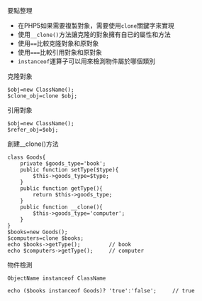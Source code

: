 要點整理
- 在PHP5如果需要複製對象，需要使用`clone`關鍵字來實現
- 使用`__clone()`方法讓克隆的對象擁有自已的屬性和方法
- 使用`==`比較克隆對象和原對象
- 使用`===`比較引用對象和原對象
- `instanceof`運算子可以用來檢測物件屬於哪個類別

克隆對象
```
$obj=new ClassName();
$clone_obj=clone $obj;
```

引用對象
```
$obj=new ClassName();
$refer_obj=$obj;
```

創建__clone()方法
```
class Goods{
	private $goods_type='book';
	public function setType($type){
		$this->goods_type=$type;
	}
	public function getType(){
		return $this->goods_type;
	}
	public function __clone(){
		$this->goods_type='computer';
	}
}
$books=new Goods();
$computers=clone $books;
echo $books->getType();			// book
echo $computers->getType();		// computer
```

物件檢測
```
ObjectName instanceof ClassName
```

```
echo ($books instanceof Goods)? 'true':'false';		// true
```